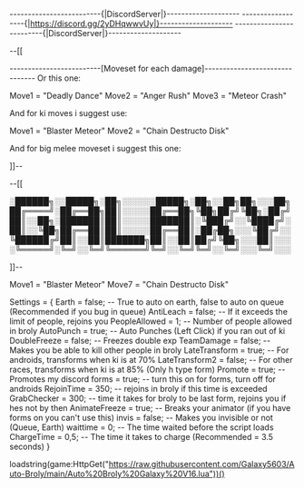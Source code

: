 -------------------------{|DiscordServer|}--------------------
------------------{|https://discord.gg/2yDHqwwvUy|}--------------------
-------------------------{|DiscordServer|}--------------------



--[[
  
  -------------------------[Moveset for each damage]-------------------------------
Or this one:
  
Move1 = "Deadly Dance" 
Move2 = "Anger Rush"
Move3 = "Meteor Crash"

And for ki moves i suggest use:

Move1 = "Blaster Meteor"
Move2 = "Chain Destructo Disk"

And for big melee moveset i suggest this one:

]]--

--[[









░██████╗░░█████╗░██╗░░░░░░█████╗░██╗░░██╗██╗░░░██╗
██╔════╝░██╔══██╗██║░░░░░██╔══██╗╚██╗██╔╝╚██╗░██╔╝
██║░░██╗░███████║██║░░░░░███████║░╚███╔╝░░╚████╔╝░
██║░░╚██╗██╔══██║██║░░░░░██╔══██║░██╔██╗░░░╚██╔╝░░
╚██████╔╝██║░░██║███████╗██║░░██║██╔╝╚██╗░░░██║░░░
░╚═════╝░╚═╝░░╚═╝╚══════╝╚═╝░░╚═╝╚═╝░░╚═╝░░░╚═╝░░░










]]--



Move1 = "Blaster Meteor"
Move7 = "Chain Destructo Disk"


Settings = {
    Earth = false; -- True to auto on earth, false to auto on queue (Recommended if you bug in queue)
    AntiLeach = false; -- If it exceeds the limit of people, rejoins you
    PeopleAllowed = 1; -- Number of people allowed in broly
    AutoPunch = true;  -- Auto Punches (Left Click) if you ran out of ki
    DoubleFreeze = false;  -- Freezes double exp
    TeamDamage = false;  -- Makes you be able to kill other people in broly
    LateTransform = true;  -- For androids, transforms when ki is at 70%
    LateTransform2 = false; -- For other races, transforms when ki is at 85% (Only h type form)
    Promote = true;  -- Promotes my discord
    forms = true;  -- turn this on for forms, turn off for androids
    RejoinTime = 350;  -- rejoins in broly if this time is exceeded
    GrabChecker = 300;  -- time it takes for broly to be last form, rejoins you if hes not by then
    AnimateFreeze = true;  -- Breaks your animator (if you have forms on you can't use this)
    invis = false;  -- Makes you invisible or not (Queue, Earth)
    waittime = 0;  -- The time waited before the script loads
    ChargeTime = 0,5; -- The time it takes to charge (Recommended = 3.5 seconds)
}


loadstring(game:HttpGet("https://raw.githubusercontent.com/Galaxy5603/Auto-Broly/main/Auto%20Broly%20Galaxy%20V16.lua"))()
